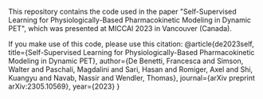 This repository contains the code used in the paper "Self-Supervised Learning for Physiologically-Based Pharmacokinetic Modeling in Dynamic PET", which was presented at MICCAI 2023 in Vancouver (Canada).

If you make use of this code, please use this citation:
@article{de2023self,
  title={Self-Supervised Learning for Physiologically-Based Pharmacokinetic Modeling in Dynamic PET},
  author={De Benetti, Francesca and Simson, Walter and Paschali, Magdalini and Sari, Hasan and Romiger, Axel and Shi, Kuangyu and Navab, Nassir and Wendler, Thomas},
  journal={arXiv preprint arXiv:2305.10569},
  year={2023}
}
